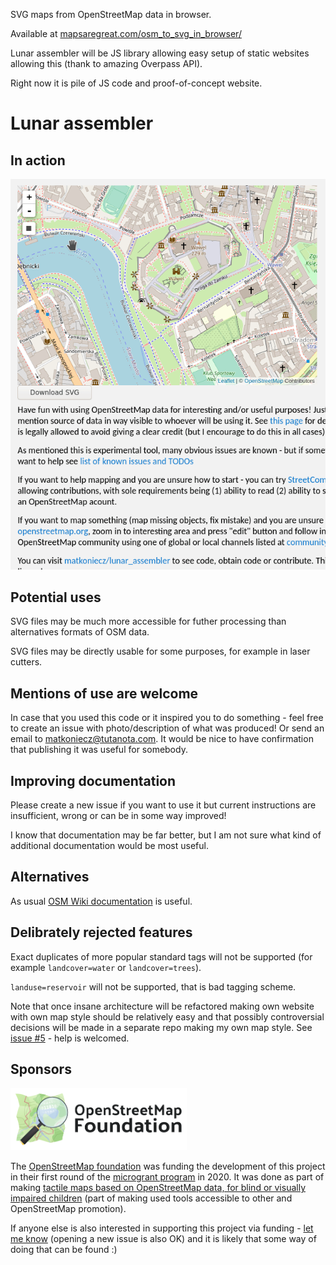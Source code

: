SVG maps from OpenStreetMap data in browser.

Available at [mapsaregreat.com/osm_to_svg_in_browser/](https://mapsaregreat.com/osm_to_svg_in_browser/)

Lunar assembler will be JS library allowing easy setup of static websites allowing this (thank to amazing Overpass API).

Right now it is pile of JS code and proof-of-concept website.

# Lunar assembler
##  In action
![images_for_description/lunar_assembler_in_action.gif](images_for_description/lunar_assembler_in_action.gif)

## Potential uses

SVG files may be much more accessible for futher processing than alternatives formats of OSM data.

SVG files may be directly usable for some purposes, for example in laser cutters.

## Mentions of use are welcome

In case that you used this code or it inspired you to do something - feel free to create an issue with photo/description of what was produced! Or send an email to [matkoniecz@tutanota.com](mailto:matkoniecz@tutanota.com). It would be nice to have confirmation that publishing it was useful for somebody.

## Improving documentation

Please create a new issue if you want to use it but current instructions are insufficient, wrong or can be in some way improved!

I know that documentation may be far better, but I am not sure what kind of additional documentation would be most useful.

## Alternatives

As usual [OSM Wiki documentation](https://wiki.openstreetmap.org/wiki/SVG#Ways_to_create_an_SVG_map_from_OpenStreetMap) is useful.

## Delibrately rejected features


Exact duplicates of more popular standard tags will not be supported (for example `landcover=water` or `landcover=trees`).

`landuse=reservoir` will not be supported, that is bad tagging scheme.

Note that once insane architecture will be refactored making own website with own map style should be relatively easy and that possibly controversial decisions will be made in a separate repo making my own map style. See [issue #5](https://github.com/matkoniecz/lunar_assembler/issues/5) - help is welcomed.

## Sponsors

<a href="https://osmfoundation.org/"><img src="images_for_description/logo_osmf.png" height="100"/></a><br/>

The [OpenStreetMap foundation](https://wiki.osmfoundation.org/wiki/Main_Page) was funding the development of this project in their first round of the [microgrant program](https://wiki.osmfoundation.org/wiki/Microgrants) in 2020. It was done as part of making [tactile maps based on OpenStreetMap data, for blind or visually impaired children](https://wiki.openstreetmap.org/wiki/Microgrants/Microgrants_2020/Proposal/Tactile_maps_for_blind_or_visually_impaired_children) (part of making used tools accessible to other and OpenStreetMap promotion).

If anyone else is also interested in supporting this project via funding - [let me know](mailto:osm-messages@etutanota.com) (opening a new issue is also OK) and it is likely that some way of doing that can be found :)
